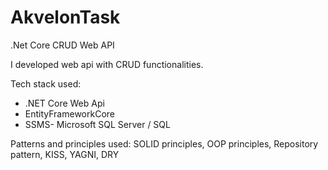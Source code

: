 # AkvelonTask
.Net Core CRUD Web API

I developed web api with CRUD functionalities.

Tech stack used: 
- .NET Core Web Api
- EntityFrameworkCore
- SSMS- Microsoft SQL Server / SQL

Patterns and principles used: SOLID principles, OOP principles, Repository pattern, KISS, YAGNI, DRY

